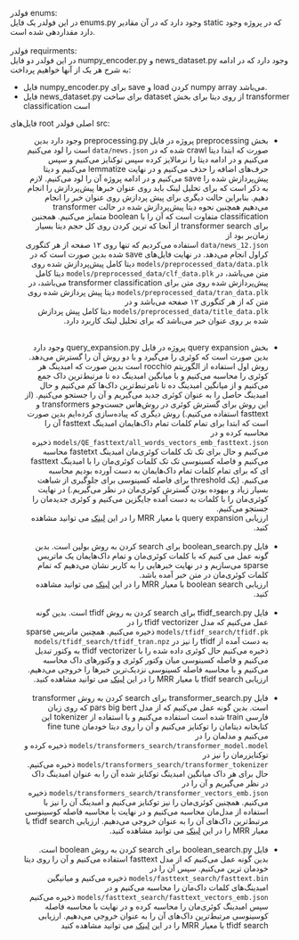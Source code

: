 





فولدر enums:
</br>
 در این فولدر یک فایل enums.py وجود دارد که در آن مقادیر static که در پروژه وجود دارد مقداردهی شده است.
 </br>
 </br>
فولدر requirments:
</br>
در این فولدر دو فایل numpy_encoder.py و news_dataset.py وجود دارد که در ادامه به شرح هر یک از آنها خواهیم پرداخت:
* فایل numpy_encoder.py برای save و load کردن numpy array می‌باشد.
* فایل news_dataset.py برای ساخت dataset از روی دیتا برای بخش transformer classification است
 
فایل‌های root اصلی فولدر src:
<ul dir="rtl">
  <li>

بخش preprocessing پروژه در فایل preprocessing.py وجود دارد بدین صورت که ابتدا دیتا crawl شده که در 
  <code>data/news.json</code>
است را لود می‌کنیم می‌کنیم و در ادامه دیتا را نرمالایز کرده سپس توکنایز می‌کنیم و سپس حرف‌های اضافه را حذف می‌کنیم و در نهایت lemmatize می‌کنیم و دیتا پیش‌پردازش شده را save می‌کنیم و در ادامه پروژه آن را
لود می‌کنیم. لازم به ذکر است که برای تحلیل لینک باید روی عنوان خبر‌ها پیش‌پردازش را انجام دهیم. بنابراین حالت دیگری برای پیش پردازش روی عنوان خبر را انجام می‌دهیم
همچنین نحوه دیتا پیش‌پردازش شده در حالت transformer classification متفاوت است که آن را با boolean متمایز می‌کنیم. همجنین برای transformer search از آنجا که
ترین کردن روی کل حجم دیتا بسیار زمان‌بر بود از 
  <code> data/news_12.json</code>
استفاده می‌کردیم که تنها روی ۱۲ صفحه از هر کتگوری کراول انجام می‌دهد. در نهایت فایل‌های save شده بدین صورت است که در 
  <code> models/preprocessed_data/data.plk</code>
دیتا کامل پیش‌پردازش شده روی متن می‌باشد، در
  <code>models/preprocessed_data/clf_data.plk‍‍</code>
دیتا کامل 
پیش‌پردازش شده روی متن برای transformer classification می‌باشد، در
  <code>models/preprocessed_data/tran_data.plk</code>
دیتا پیش پردازش شده روی متن که از هر کتگوری ۱۲ صفحه می‌باشد و در
  <code> models/preprocessed_data/title_data.plk</code>
دیتا کامل پیش پردازش شده بر روی عنوان خبر می‌باشد که برای تحلیل لینک کاربرد دارد. 
  </li>
 </br>
  <li>
بخش query expansion پروژه در فایل query_expansion.py وجود دارد بدین صورت است که کوئری را می‌گیرد و با دو روش آن را گسترش می‌دهد. روش اول استفاده از الگوریتم rocchio است بدین صورت که امبدینگ هر کوئری را محاسبه می‌کنیم و با میانگین امبدینگ ده تا مرتبط‌ترین داک جمع می‌کنیم و از میانگین امبدینگ ده تا نامرتبط‌ترین داک‌ها کم می‌کنیم و حال امبدینگ حاصل را به عنوان کوئری جدید می‌گیریم و آن را جستجو می‌کنیم. (از این روش برای گسترش کوئری در روش‌هاس جست‌وجو transformers و fasttext استفاده می‌کنیم.) روش دیگری که پیاده‌سازی کرده‌ایم بدین صورت است که ابتدا برای تمام کلمات تمام داک‌هایمان امبدینگ fasttext آن را محاسبه کرده و در 
   <code>models/QE_fasttext/all_words_vectors_emb_fasttext.json</code>
   ذخیره می‌کنیم و حال برای تک تک کلمات کوئری‌مان امبدینگ fastetxt محاسبه می‌کنیم و فاصله کسینوسی تک تک کلمات کوئری‌مان را با امبدینگ fasttext ای که برای تمام کلمات تمام داک‌هایمان به دست آورده بودیم محاسبه می‌کنیم. (یک threshold برای فاصله کسینوسی برای جلوگیری از شباهت بسیار زیاد و بیهوده بودن گسترش کوئری‌مان در نظر می‌گیریم.) در نهایت کوئری‌مان را با کلمات به دست آمده جایگزین می‌کنیم و کوئری جدیدمان را جستجو می‌کنیم.
</br>
   ارزیابی query expansion با معیار MRR را در این 
  <a href="">لینک</a>
   می توانید مشاهده کنید.
  </li>
  </br>
  <li>
 فایل boolean_search.py برای search کردن به روش بولین است. بدبن گونه عمل می کنیم که با کلمات کوئری‌مان و تمام داک‌هایمان یک ماتریس sparse می‌سازیم و در نهایت خبرهایی را به کاربر نشان می‌دهیم که تمام کلمات کوئری‌مان در متن خبر آمده باشد.
</br>
 ارزیابی boolean search با معیار MRR را در این 
  <a href="https://docs.google.com/spreadsheets/d/13742g0HNDlRK0NYwLdljk8krcd-qf9AprE-cyuszTaQ/edit#gid=0">لینک</a>
   می توانید مشاهده کنید.
  </li>
  </br>
  <li>
 فایل tfidf_search.py برای search کردن به روش tfidf است. بدین گونه عمل می‌کنیم که مدل tfidf vectorizer را در 
 <code>models/tfidf_search/tfidf.pk</code>
 ذخیره می‌کنیم. همچنین ماتریس sparse به دست آمده از tfidf را نیز در 
 <code>models/tfidf_search/tfidf_tran.npz</code>
 ذخیره می‌کنیم حال کوئری داده شده را با tfidf vectorizer به وکتور تبدیل می‌کنیم و فاصله کسینوسی میان وکتور کوئری و وکتور‌های داک محاسبه می‌کنیم و با محاسبه فاصله کسینوسی نزدیک‌ترین خبر‌ها را خروجی می‌دهیم. 
</br>
 ارزیابی tfidf search با معیار MRR را در این 
  <a href="https://docs.google.com/spreadsheets/d/13742g0HNDlRK0NYwLdljk8krcd-qf9AprE-cyuszTaQ/edit#gid=324656315">لینک</a>
   می توانید مشاهده کنید.
  </li>
  </br> 
  <li>
 فایل transformer_search.py برای search کردن به روش transformer است. بدین گونه عمل می‌کنیم که از مدل pars big bert که روی زبان فارسی train شده است استفاده می‌کنیم و با استفاده از tokenizer این کتابخانه دیتامان را توکنایز می‌کنیم و آن را روی دیتا خودمان fine tune می‌کنیم و مدلمان را در 
 <code>models/transformers_search/transformer_model.model</code>
 ذخیره کرده و توکنایزرمان را نیز در
 <code>models/transformers_search/transformer_tokenizer</code>
 ذخیره می‌کنیم. حال برای هر داک میانگین امبدینگ توکنایز شده آن را به عنوان امبدینگ داک در نظر می‌گیریم و آن را در 
 <code>models/transformers_search/transformer_vectors_emb.json</code>
 ذخیره می‌کنیم. همچنین کوئری‌مان را نیز توکنایز می‌کنیم و امبدینگ آن را نیز با استفاده از مدل‌مان محاسبه می‌کنیم و در نهایت با محاسبه فاصله کوسینوسی مرتبط‌ترین داک‌های آن را به عنوان خروجی می‌دهیم.
 ارزیابی tfidf search با معیار MRR را در این 
  <a href="https://docs.google.com/spreadsheets/d/13742g0HNDlRK0NYwLdljk8krcd-qf9AprE-cyuszTaQ/edit#gid=109295346">لینک</a>
   می توانید مشاهده کنید.

 </li>
 </br>
 <li>
 فایل boolean_search.py برای search کردن به روش boolean است. بدین گونه عمل می‌کنیم که از مدل fasttext استفاده می‌کنیم و آن را روی دیتا خودمان ترین می‌کنیم. سپس آن را در 
 <code>models/fasttext_search/fasttext.bin</code>
 ذخیره می‌کنیم و میانیگین امبدینگ‌های کلمات داک‌مان را محاسبه می‌کنیم و در 
 <code>models/fasttext_search/fasttext_vectors_emb.json</code>
 ذخیره می‌کنیم سپس امبدینگ کوئری‌مان را محاسبه کرده و در نهایت با محاسبه فاصله کوسینوسی مرتبط‌ترین داک‌های آن را به عنوان خروجی می‌دهیم.
 ارزیابی tfidf search با معیار MRR را در این 
  <a href="https://docs.google.com/spreadsheets/d/13742g0HNDlRK0NYwLdljk8krcd-qf9AprE-cyuszTaQ/edit#gid=170900943">لینک</a>
   می توانید مشاهده کنید
 </li>
</li>
</ul>

 

